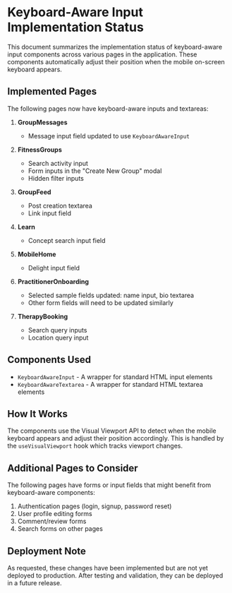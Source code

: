 # Keyboard-Aware Input Implementation Status

This document summarizes the implementation status of keyboard-aware input components across various pages in the application. These components automatically adjust their position when the mobile on-screen keyboard appears.

## Implemented Pages

The following pages now have keyboard-aware inputs and textareas:

1. **GroupMessages**
   - Message input field updated to use `KeyboardAwareInput`

2. **FitnessGroups**
   - Search activity input
   - Form inputs in the "Create New Group" modal
   - Hidden filter inputs

3. **GroupFeed**
   - Post creation textarea
   - Link input field

4. **Learn**
   - Concept search input field

5. **MobileHome**
   - Delight input field

6. **PractitionerOnboarding**
   - Selected sample fields updated: name input, bio textarea
   - Other form fields will need to be updated similarly

7. **TherapyBooking**
   - Search query inputs
   - Location query input

## Components Used

- `KeyboardAwareInput` - A wrapper for standard HTML input elements
- `KeyboardAwareTextarea` - A wrapper for standard HTML textarea elements

## How It Works

The components use the Visual Viewport API to detect when the mobile keyboard appears and adjust their position accordingly. This is handled by the `useVisualViewport` hook which tracks viewport changes.

## Additional Pages to Consider

The following pages have forms or input fields that might benefit from keyboard-aware components:

1. Authentication pages (login, signup, password reset)
2. User profile editing forms
3. Comment/review forms
4. Search forms on other pages

## Deployment Note

As requested, these changes have been implemented but are not yet deployed to production. After testing and validation, they can be deployed in a future release.
